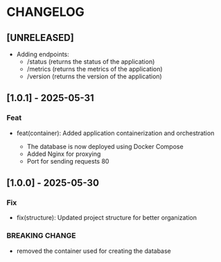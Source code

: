 # CHANGELOG

## [UNRELEASED]

- Adding endpoints:
    - /status (returns the status of the application)
    - /metrics (returns the metrics of the application)
    - /version (returns the version of the application)


## [1.0.1] - 2025-05-31

### Feat
- feat(container): Added application containerization and orchestration

  - The database is now deployed using Docker Compose
  - Added Nginx for proxying
  - Port for sending requests 80

## [1.0.0] - 2025-05-30

### Fix
- fix(structure): Updated project structure for better organization

### BREAKING CHANGE
- removed the container used for creating the database
